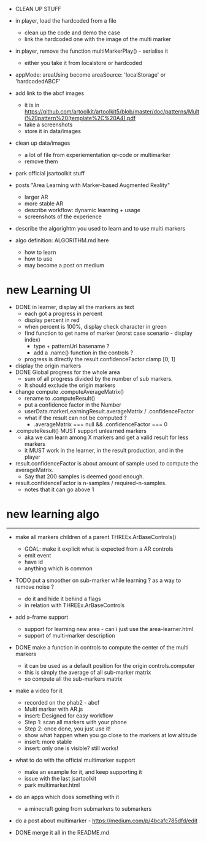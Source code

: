 - CLEAN UP STUFF
- in player, load the hardcoded from a file
  - clean up the code and demo the case
  - link the hardcoded one with the image of the multi marker
- in player, remove the function multiMarkerPlay() - serialise it
  - either you take it from localstore or hardcoded
- appMode: areaUsing become areaSource: 'localStorage' or 'hardcodedABCF'
- add link to the abcf images
  - it is in https://github.com/artoolkit/artoolkit5/blob/master/doc/patterns/Multi%20pattern%20(template%2C%20A4).pdf
  - take a screenshots
  - store it in data/images
- clean up data/images 
  - a lot of file from experiementation qr-code or multimarker
  - remove them

- park official jsartoolkit stuff
- posts "Area Learning with Marker-based Augmented Reality"
  - larger AR
  - more stable AR
  - describe workflow: dynamic learning + usage
  - screenshots of the experience
  
- describe the algorightm you used to learn and to use multi markers
- algo definition: ALGORITHM.md here
  - how to learn
  - how to use 
  - may become a post on medium 







# new Learning UI

- DONE in learner, display all the markers as text
  - each got a progress in percent 
  - display percent in red
  - when percent is 100%, display check character in green
  - find function to get name of marker (worst case scenario - display index)
    - type + patternUrl basename ?
    - add a .name() function in the controls ?
  - progress is directly the result.confidenceFactor clamp [0, 1]
- display the origin markers
- DONE Global progress for the whole area 
  - sum of all progress divided by the number of sub markers.
  - It should exclude the origin markers
- change compute .computeAverageMatrix()
  - rename to .computeResult()
  - put a confidence factor in the Number
  - userData.markerLearningResult.averageMatrix / .confidenceFactor
  - what if the result can not be computed ?
    - .averageMatrix === null && .confidenceFactor === 0
- .computeResult() MUST support unlearned markers
  - aka we can learn among X markers and get a valid result for less markers
  - it MUST work in the learner, in the result production, and in the player
- result.confidenceFactor is about amount of sample used to compute the averageMatrix.
  - Say that 200 samples is deemed good enough.
- result.confidenceFactor is n-samples / required-n-samples.
  - notes that it can go above 1

# new learning algo






---

- make all markers children of a parent THREEx.ArBaseControls()
  - GOAL: make it explicit what is expected from a AR controls
  - emit event
  - have id
  - anything which is common

- TODO put a smoother on sub-marker while learning ? as a way to remove noise ?
  - do it and hide it behind a flags
  - in relation with THREEx.ArBaseControls
- add a-frame support
  - support for learning new area - can i just use the area-learner.html
  - support of multi-marker description


- DONE make a function in controls to compute the center of the multi markers
  - it can be used as a default position for the origin controls.computer
  - this is simply the average of all sub-marker matrix
  - so compute all the sub-markers matrix

- make a video for it
  - recorded on the phab2 - abcf
  - Multi marker with AR.js
  - insert: Designed for easy workflow
  - Step 1: scan all markers with your phone
  - Step 2: once done, you just use it!
  - show what happen when you go close to the markers at low altitude
  - insert: more stable
  - insert: only one is visible? still works!

- what to do with the official multimarker support
  - make an example for it, and keep supporting it
  - issue with the last jsartoolkit
  - park multimarker.html


- do an apps which does something with it
  - a minecraft going from submarkers to submarkers


- do a post about multimarker - https://medium.com/p/4bcafc785dfd/edit



- DONE merge it all in the README.md
